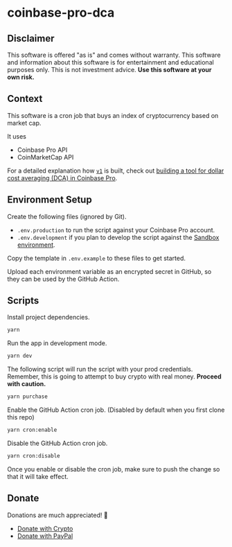 # coinbase-pro-dca

## Disclaimer

This software is offered "as is" and comes without warranty.
This software and information about this software is for entertainment
and educational purposes only. This is not investment advice.
**Use this software at your own risk.**

## Context

This software is a cron job that buys an index of cryptocurrency
based on market cap.

It uses 
- Coinbase Pro API
- CoinMarketCap API

For a detailed explanation how [`v1`](https://github.com/swkeever/coinbase-pro-dca/tree/v1) is built,
check out [building a tool for dollar cost averaging (DCA) in Coinbase Pro](https://www.swkeever.com/coinbase-pro-dca).

## Environment Setup

Create the following files (ignored by Git).

- `.env.production` to run the script against your Coinbase Pro account.
- `.env.development` if you plan to develop the script against the [Sandbox environment](https://public.sandbox.pro.coinbase.com/).

Copy the template in `.env.example` to these files to get started.

Upload each environment variable as an encrypted secret in GitHub,
so they can be used by the GitHub Action.

## Scripts

Install project dependencies.

```bash
yarn
```

Run the app in development mode.

```bash
yarn dev
```

The following script will run the script with your prod credentials.
Remember, this is going to attempt to buy crypto with real money. 
**Proceed with caution.**

```bash
yarn purchase
```

Enable the GitHub Action cron job. (Disabled by default when you first
clone this repo)

```bash
yarn cron:enable
```

Disable the GitHub Action cron job.

```bash
yarn cron:disable
```

Once you enable or disable the cron job, make
sure to push the change so that it will take effect.

## Donate

Donations are much appreciated! 💙

- [Donate with Crypto](https://commerce.coinbase.com/checkout/6ba511ce-e8e4-40a9-a251-51ea77852c54)
- [Donate with PayPal](https://www.paypal.com/donate?hosted_button_id=KU56HE97DW9KU)
